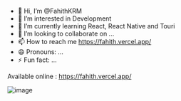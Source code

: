 - 👋 Hi, I’m @FahithKRM
- 👀 I’m interested in Development
- 🌱 I’m currently learning React, React Native and Touri
- 💞️ I’m looking to collaborate on ...
- 📫 How to reach me https://fahith.vercel.app/
- 😄 Pronouns: ...
- ⚡ Fun fact: ...

<!---
FahithKRM/FahithKRM is a ✨ special ✨ repository because its `README.md` (this file) appears on your GitHub profile.
You can click the Preview link to take a look at your changes.
--->
Available online : https://fahith.vercel.app/

![image](https://github.com/user-attachments/assets/dc5449f3-d3bc-4b7f-8e2d-e003c8c84470)



